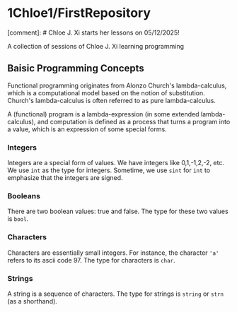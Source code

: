 # 1Chloe1/FirstRepository

[comment]: # Chloe J. Xi starts her lessons on 05/12/2025!

A collection of sessions of Chloe J. Xi learning programming

## Baisic Programming Concepts

Functional programming originates from Alonzo Church's
lambda-calculus, which is a computational model based on
the notion of substitution. Church's lambda-calculus is
often referred to as pure lambda-calculus.

A (functional) program is a lambda-expression (in some extended
lambda-calculus), and computation is defined as a process that turns a
program into a value, which is an expression of some special forms.

### Integers
  
Integers are a special form of values. We have integers like
0,1,-1,2,-2, etc.  We use `int` as the type for integers. Sometime,
we use `sint` for `int` to emphasize that the integers are signed.

### Booleans

There are two boolean values: true and false. The type for these two
values is `bool`.

### Characters

Characters are essentially small integers.
For instance, the character `'a'` refers to its ascii code 97.
The type for characters is `char`.

### Strings

A string is a sequence of characters. The type for strings is `string` or
`strn` (as a shorthand).
